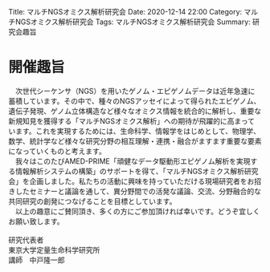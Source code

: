 Title: マルチNGSオミクス解析研究会
Date: 2020-12-14 22:00
Category: マルチNGSオミクス解析研究会
Tags: マルチNGSオミクス解析研究会
Summary: 研究会趣旨


# 開催趣旨

　次世代シーケンサ（NGS）を用いたゲノム・エピゲノムデータは近年急速に蓄積しています。その中で、種々のNGSアッセイによって得られたエピゲノム、遺伝子発現、ゲノム立体構造など様々なオミクス情報を統合的に解析し、重要な新規知見を獲得する「マルチNGSオミクス解析」への期待が飛躍的に高まっています。これを実現するためには、生命科学、情報学をはじめとして、物理学、数学、統計学など様々な研究分野の相互理解・連携・融合がますます重要な要素になっていくものと考えます。<br>
　我々はこのたびAMED-PRIME「頑健なデータ駆動形エピゲノム解析を実現する情報解析システムの構築」のサポートを得て、「マルチNGSオミクス解析研究会」を企画しました。私たちの活動に興味を持っていただける現場研究者をお招きしたセミナーと議論を通して、異分野間での活発な議論、交流、分野融合的な共同研究の創発につなげることを目標としています。<br>
　以上の趣意にご賛同頂き、多くの方にご参加頂ければ幸いです。どうぞ宜しくお願い致します。<br>
<br>
研究代表者<br>
東京大学定量生命科学研究所<br>
講師　中戸隆一郎

